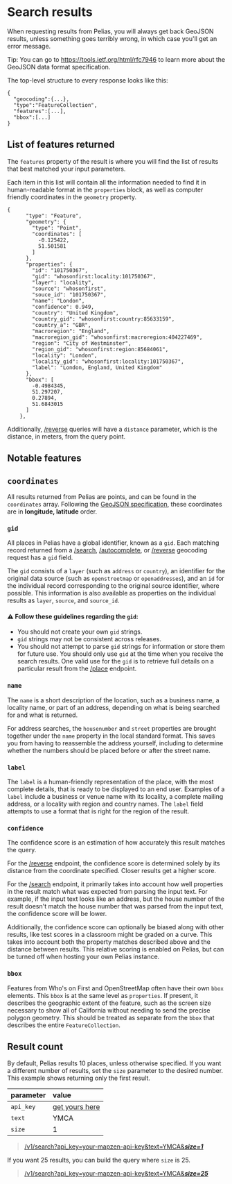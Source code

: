 # Search results

When requesting results from Pelias, you will always get back GeoJSON results, unless something goes terribly wrong, in which case you'll get an error message.

  Tip: You can go to https://tools.ietf.org/html/rfc7946 to learn more about the GeoJSON data format specification.

The top-level structure to every response looks like this:

```
{
  "geocoding":{...},
  "type":"FeatureCollection",
  "features":[...],
  "bbox":[...]
}
```

## List of features returned

The `features` property of the result is where you will find the list of results that best matched your input parameters.

Each item in this list will contain all the information needed to find it in human-readable format in the `properties` block, as well as computer friendly coordinates in the `geometry` property.

```
{
      "type": "Feature",
      "geometry": {
        "type": "Point",
        "coordinates": [
          -0.125422,
          51.501581
        ]
      },
      "properties": {
        "id": "101750367",
        "gid": "whosonfirst:locality:101750367",
        "layer": "locality",
        "source": "whosonfirst",
        "souce_id": "101750367",
        "name": "London",
        "confidence": 0.949,
        "country": "United Kingdom",
        "country_gid": "whosonfirst:country:85633159",
        "country_a": "GBR",
        "macroregion": "England",
        "macroregion_gid": "whosonfirst:macroregion:404227469",
        "region": "City of Westminster",
        "region_gid": "whosonfirst:region:85684061",
        "locality": "London",
        "locality_gid": "whosonfirst:locality:101750367",
        "label": "London, England, United Kingdom"
      },
      "bbox": [
        -0.4984345,
        51.297207,
        0.27894,
        51.6843015
      ]
    },
```

Additionally, [/reverse](reverse.md) queries will have a `distance` parameter, which is the distance, in meters, from the query point.

## Notable features

## `coordinates`

All results returned from Pelias are points, and can be found in the `coordinates` array. Following the [GeoJSON specification](http://geojson.org/geojson-spec.html#positions), these coordinates are in **longitude, latitude** order.

### `gid`

All places in Pelias have a global identifier, known as a `gid`. Each matching record returned from a [/search](search.md), [/autocomplete](autocomplete.md), or [/reverse](reverse.md) geocoding request has a `gid` field.

The `gid` consists of a `layer` (such as `address` or `country`), an identifier for the original data source (such as `openstreetmap` or `openaddresses`),  and an `id` for the individual record corresponding to the original source identifier, where possible. This information is also available as properties on the individual results as `layer`, `source`, and `source_id`.

#### :warning: Follow these guidelines regarding the `gid`:

- You should not create your own `gid` strings.
- `gid` strings may not be consistent across releases.
- You should not attempt to parse `gid` strings for information or store them for future use. You should only use `gid` at the time when you receive the search results. One valid use for the `gid` is to retrieve full details on a particular result from the [/place](place.md) endpoint.

### `name`

The `name` is a short description of the location, such as a business name, a locality name, or part of an address, depending on what is being searched for and what is returned.

For address searches, the `housenumber` and `street` properties are brought together under the `name` property in the local standard format. This saves you from having to reassemble the address yourself, including to determine whether the numbers should be placed before or after the street name.

### `label`

The `label` is a human-friendly representation of the place, with the most complete details, that is ready to be displayed to an end user. Examples of a `label` include a business or venue name with its locality, a complete mailing address, or a locality with region and country names. The `label` field attempts to use a format that is right for the region of the result.

### `confidence`

The confidence score is an estimation of how accurately this result matches the query.

For the [/reverse](reverse.md) endpoint, the confidence score is determined solely by its distance from the coordinate specified. Closer results get a higher score.

For the [/search](search.md) endpoint, it primarily takes into account how well properties in the result match what was expected from parsing the input text. For example, if the input text looks like an address, but the house number of the result doesn't match the house number that was parsed from the input text, the confidence score will be lower.

Additionally, the confidence score can optionally be biased along with other results, like test scores in a classroom might be graded on a curve. This takes into account both the property matches described above and the distance between results. This relative scoring is enabled on Pelias, but can be turned off when hosting your own Pelias instance.

### `bbox`

Features from Who's on First and OpenStreetMap often have their own `bbox` elements. This `bbox` is at the same level as `properties`. If present, it describes the geographic extent of the feature, such as the screen size necessary to show all of California without needing to send the precise polygon geometry. This should be treated as separate from the `bbox` that describes the entire `FeatureCollection`.

## Result count

By default, Pelias results 10 places, unless otherwise specified. If you want a different number of results, set the `size` parameter to the desired number. This example shows returning only the first result.

| parameter | value |
| :--- | :--- |
| `api_key` | [get yours here](https://mapzen.com/developers) |
| `text` | YMCA |
| `size` | 1 |

> [/v1/search?api_key=your-mapzen-api-key&text=YMCA&___size=1___](https://mapzen.com/search/explorer/?query=search&text=YMCA&size=1)

If you want 25 results, you can build the query where `size` is 25.

> [/v1/search?api_key=your-mapzen-api-key&text=YMCA&___size=25___](https://mapzen.com/search/explorer/?query=search&text=YMCA&size=25)
